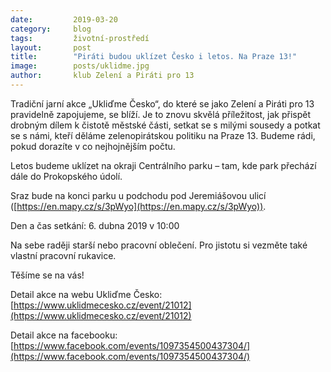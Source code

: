 ```yaml
---
date:         2019-03-20
category:     blog
tags:         životní-prostředí
layout:       post
title:        "Piráti budou uklízet Česko i letos. Na Praze 13!"
image:        posts/uklidme.jpg
author:       klub Zelení a Piráti pro 13
---
```


Tradiční jarní akce „Ukliďme Česko“, do které se jako Zelení a Piráti pro 13 pravidelně zapojujeme, se blíží. Je to znovu skvělá příležitost, jak přispět drobným dílem k čistotě městské části, setkat se s milými sousedy a potkat se s námi, kteří děláme zelenopirátskou politiku na Praze 13. Budeme rádi, pokud dorazíte v co nejhojnějším počtu.

Letos budeme uklízet na okraji Centrálního parku – tam, kde park přechází dále do Prokopského údolí.

Sraz bude na konci parku u podchodu pod Jeremiášovou ulicí ([https://en.mapy.cz/s/3pWyo](https://en.mapy.cz/s/3pWyo)).

Den a čas setkání: 6. dubna 2019 v 10:00

Na sebe raději starší nebo pracovní oblečení. Pro jistotu si vezměte také vlastní pracovní rukavice.

Těšíme se na vás!

Detail akce na webu Ukliďme Česko: [https://www.uklidmecesko.cz/event/21012](https://www.uklidmecesko.cz/event/21012)

Detail akce na facebooku: [https://www.facebook.com/events/1097354500437304/](https://www.facebook.com/events/1097354500437304/)
